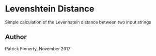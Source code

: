 # Levenshtein Distance

Simple calculation of the Levenhstein distance between two input strings

Author
--
Patrick Finnerty, November 2017
